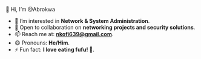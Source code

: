 👋 Hi, I’m @Abrokwa

- 👀 I’m interested in **Network & System Administration**.   
- 💞️ Open to collaboration on **networking projects and security solutions**.
- 📫 Reach me at: **nkofi639@gmail.com**. 
- 😄 Pronouns: **He/Him**.
- ⚡ Fun fact: **I love eating fufu! 🍲**.
